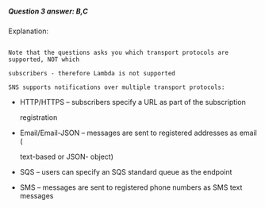 ##### Question 3 answer: B,C


Explanation:


```

Note that the questions asks you which transport protocols are supported, NOT which

subscribers - therefore Lambda is not supported

SNS supports notifications over multiple transport protocols:

```


- HTTP/HTTPS – subscribers specify a URL as part of the subscription

  registration

- Email/Email-JSON – messages are sent to registered addresses as email (

  text-based or JSON- object)

- SQS – users can specify an SQS standard queue as the endpoint

- SMS – messages are sent to registered phone numbers as SMS text messages


